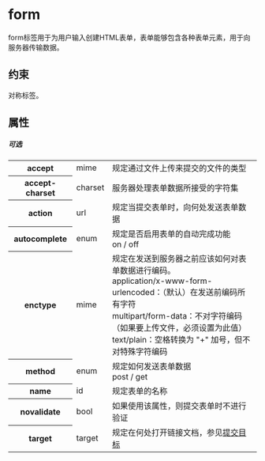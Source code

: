 # form

form标签用于为用户输入创建HTML表单，表单能够包含各种表单元素，用于向服务器传输数据。

## 约束

对称标签。

## 属性

##### 可选

<table>
<tr>
	<th>accept</th>
	<td>mime</td>
	<td>规定通过文件上传来提交的文件的类型</td>
</tr>
<tr>
	<th>accept-charset</th>
	<td>charset</td>
	<td>服务器处理表单数据所接受的字符集</td>
</tr>
<tr>
    <th>action</th>
    <td>url</td>
    <td>规定当提交表单时，向何处发送表单数据</td>
</tr>
<tr>
	<th>autocomplete</th>
	<td>enum</td>
	<td>规定是否启用表单的自动完成功能
	<br/>on / off</td>
</tr>
<tr>
	<th>enctype</th>
	<td>mime</td>
	<td>
		规定在发送到服务器之前应该如何对表单数据进行编码。
		<br/>application/x-www-form-urlencoded：（默认）在发送前编码所有字符
		<br/>multipart/form-data：不对字符编码（如果要上传文件，必须设置为此值）
		<br/>text/plain：空格转换为 "+" 加号，但不对特殊字符编码
	</td>
</tr>
<tr>
	<th>method</th>
	<td>enum</td>
	<td>
		规定如何发送表单数据
		<br/>post / get
	</td>
</tr>
<tr>
	<th>name</th>
	<td>id</td>
	<td>规定表单的名称</td>
</tr>
<tr>
	<th>novalidate</th>
	<td>bool</td>
	<td>如果使用该属性，则提交表单时不进行验证</td>
</tr>
<tr>
	<th>target</th>
	<td>target</td>
	<td>规定在何处打开链接文档，参见<a href="../参考/target.md">提交目标</a></td>
</tr>
</table>
